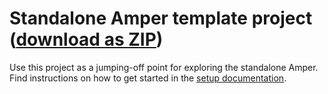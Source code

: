 # Standalone Amper template project ([download as ZIP](https://hoover.fly.dev/download-zip/repo?user=JetBrains&name=amper&branch=release/0.3&path=/examples-standalone/new-project-template))

Use this project as a jumping-off point for exploring the standalone Amper. Find instructions on how to get started in
the [setup documentation](../../docs/Setup.md).
